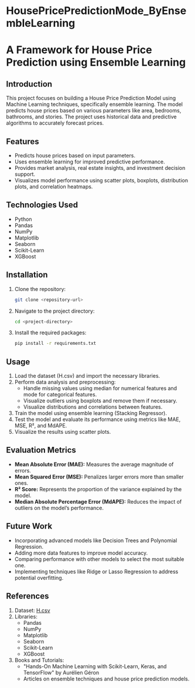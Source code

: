 # HousePricePredictionMode_ByEnsembleLearning
# A Framework for House Price Prediction using Ensemble Learning

## Introduction
This project focuses on building a House Price Prediction Model using Machine Learning techniques, specifically ensemble learning. The model predicts house prices based on various parameters like area, bedrooms, bathrooms, and stories. The project uses historical data and predictive algorithms to accurately forecast prices.

## Features
- Predicts house prices based on input parameters.
- Uses ensemble learning for improved predictive performance.
- Provides market analysis, real estate insights, and investment decision support.
- Visualizes model performance using scatter plots, boxplots, distribution plots, and correlation heatmaps.

## Technologies Used
- Python
- Pandas
- NumPy
- Matplotlib
- Seaborn
- Scikit-Learn
- XGBoost

## Installation
1. Clone the repository:
   ```bash
   git clone <repository-url>
   ```
2. Navigate to the project directory:
   ```bash
   cd <project-directory>
   ```
3. Install the required packages:
   ```bash
   pip install -r requirements.txt
   ```

## Usage
1. Load the dataset (H.csv) and import the necessary libraries.
2. Perform data analysis and preprocessing:
   - Handle missing values using median for numerical features and mode for categorical features.
   - Visualize outliers using boxplots and remove them if necessary.
   - Visualize distributions and correlations between features.
3. Train the model using ensemble learning (Stacking Regressor).
4. Test the model and evaluate its performance using metrics like MAE, MSE, R², and MdAPE.
5. Visualize the results using scatter plots.

## Evaluation Metrics
- **Mean Absolute Error (MAE):** Measures the average magnitude of errors.
- **Mean Squared Error (MSE):** Penalizes larger errors more than smaller ones.
- **R² Score:** Represents the proportion of the variance explained by the model.
- **Median Absolute Percentage Error (MdAPE):** Reduces the impact of outliers on the model’s performance.

## Future Work
- Incorporating advanced models like Decision Trees and Polynomial Regression.
- Adding more data features to improve model accuracy.
- Comparing performance with other models to select the most suitable one.
- Implementing techniques like Ridge or Lasso Regression to address potential overfitting.

## References
1. Dataset: [H.csv](https://drive.google.com/file/d/1B6dxFy65A1xFrObh2fWpGHoa9TN9RjAe/view?usp=drive_link)
2. Libraries:
   - Pandas
   - NumPy
   - Matplotlib
   - Seaborn
   - Scikit-Learn
   - XGBoost
3. Books and Tutorials:
   - "Hands-On Machine Learning with Scikit-Learn, Keras, and TensorFlow" by Aurélien Géron
   - Articles on ensemble techniques and house price prediction models.

